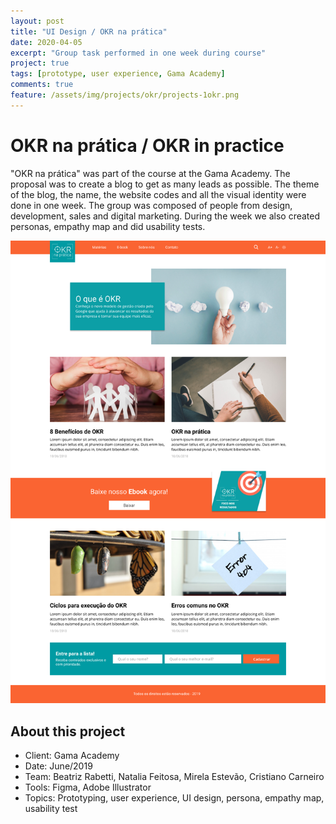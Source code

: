 ```yaml
---
layout: post
title: "UI Design / OKR na prática"
date: 2020-04-05
excerpt: "Group task performed in one week during course"
project: true
tags: [prototype, user experience, Gama Academy]
comments: true
feature: /assets/img/projects/okr/projects-1okr.png
---
```


# OKR na prática / OKR in practice

"OKR na prática" was part of the course at the Gama Academy. The proposal was to create a blog to get as many leads as possible. The theme of the blog, the name, the website codes and all the visual identity were done in one week. The group was composed of people from design, development, sales and digital marketing. During the week we also created personas, empathy map and did usability tests.

![OKR Project](/assets/img/projects/okr/projects-okr.png) 

## About this project
* Client: Gama Academy
* Date: June/2019
* Team: Beatriz Rabetti, Natalia Feitosa, Mirela Estevão, Cristiano Carneiro
* Tools: Figma, Adobe Illustrator
* Topics: Prototyping, user experience, UI design, persona, empathy map, usability test